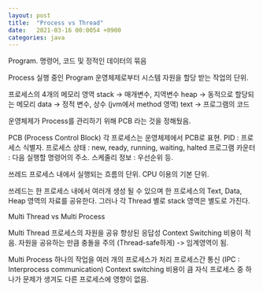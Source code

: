 ```yaml
---
layout: post
title:  "Process vs Thread"
date:   2021-03-16 00:0054 +0900
categories: java
---
```


Program.
명령어, 코드 및 정적인 데이터의 묶음

Process
실행 중인 Program
운영체제로부터 시스템 자원을 할당 받는 작업의 단위.

프로세스의 4개의 메모리 영역
stack -> 매개변수, 지역변수
heap -> 동적으로 할당되는 메모리
data -> 정적 변수, 상수 (jvm에서 method 영역)
text -> 프로그램의 코드

운영체제가 Process를 관리하기 위해 PCB 라는 것을 정해뒀음.

PCB (Process Control Block)
각 프로세스는 운영체제에서 PCB로 표현.
PID : 프로세스 식별자.
프로세스 상태 : new, ready, running, waiting, halted
프로그램 카운터 : 다음 실행할 명령어의 주소.
스케줄리 정보 : 우선순위 등.

쓰레드
프로세스 내에서 실행되는 흐름의 단위.
CPU 이용의 기본 단위.

쓰레드는 한 프로세스 내에서 여러개 생성 될 수 있으며
한 프로세스의 Text, Data, Heap 영역의 자료를 공유한다.
그러나 각 Thread 별로 stack 영역은 별도로 가진다.

Multi Thread vs Multi Process

Multi Thread
프로세스의 자원을 공유
향상된 응답성
Context Switching 비용이 적음.
자원을 공유하는 만큼 충돌을 주의 (Thread-safe하게) -> 임계영역이 됨.

Multi Process
하나의 작업을 여러 개의 프로세스가 처리
프로세스간 통신 (IPC : Interprocess communication)
Context switching 비용이 큼
자식 프로세스 중 하나가 문제가 생겨도 다른 프로세스에 영향이 없음.
